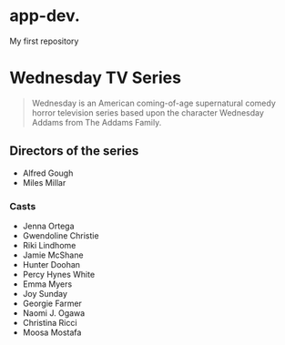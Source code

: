 # app-dev.
My first repository

# Wednesday TV Series
> Wednesday is an American coming-of-age supernatural comedy horror television series based upon the character Wednesday Addams from The Addams Family. 

## Directors of the series
- Alfred Gough 
- Miles Millar

### Casts
- Jenna Ortega
- Gwendoline Christie
- Riki Lindhome
- Jamie McShane
- Hunter Doohan
- Percy Hynes White
- Emma Myers
- Joy Sunday
- Georgie Farmer
- Naomi J. Ogawa
- Christina Ricci
- Moosa Mostafa

